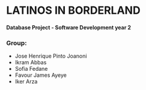 # LATINOS IN BORDERLAND 
#### Database Project - Software Development year 2
### Group: 
- Jose Henrique Pinto Joanoni
- Ikram Abbas
- Sofia Fedane
- Favour James Ayeye
- Iker Arza